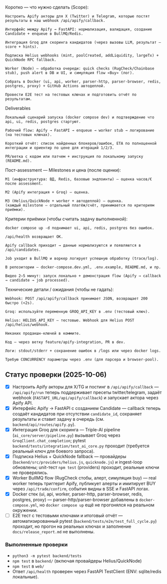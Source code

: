 Коротко — что нужно сделать (Scope):

    Настроить Apify акторы для X (Twitter) и Telegram, которые постят результаты в наш webhook /api/apify/callback.

    Интерфейс между Apify → FastAPI: нормализация, валидация, создание Candidate + enqueue в BullMQ/Redis.

    Интеграция Groq для скоринга кандидатов (через вызовы LLM, результат — score + hints).

    Подписка Helius webhooks (mint, poolCreated, addLiquidity, largeTx) + QuickNode RPC fallback.

    Worker (Node) — обработка очереди: quick checks (RugCheck/Chainbase stub), push alert в DB и UI, и симуляция flow «Buy» (лог).

    Собрать в Docker (ui, api, worker, parser-http, parser-browser, redis, postgres, proxy) + GitHub Actions автодеплой.

    Провести E2E тест на тестовых ключах и подготовить отчёт по результатам.


Deliverables

    Локальный сценарий запуска (docker compose dev) и подтверждение что api, ui, redis, postgres стартуют.

    Рабочий flow: Apify → FastAPI → enqueue → worker stub → логирование (на тестовых ключах).

    Короткий отчёт: список найденных блокеров/ошибок, ETA по полноценной интеграции и ориентиp по цене для итераций 1/2/3.

    PR/ветка с кодом или патчем + инструкция по локальному запуску (README.md).

Пост-assessment — Milestones и цена (после оценки):

    М1 (инфраструктура: BД, Redis, базовые эндпоинты) — оценка часов/€ после assessment.

    М2 (Apify интеграция + Groq) — оценка.

    М3 (Helius/QuickNode + worker + автодеплой) — оценка.
    (каждый milestone — отдельный платёж/счёт, принимается по критериям приёмки).

Критерии приёмки (чтобы считать задачу выполненной):

    docker compose up -d поднимает ui, api, redis, postgres без ошибок.

    /api/health возвращает OK.

    Apify callback приходит → данные нормализуются и появляются в /api/candidates.

    Job уходит в BullMQ и воркер логирует успешную обработку (trace/log).

    В репозитории — docker-compose.dev.yml, .env.example, README.md, и пр.

    Видео 2–5 минут: запуск локально + демонстрация flow (Apify → callback → candidate → job processed).

Технические детали / ожидания (чтобы не гадать):

    Webhook: POST /api/apify/callback принимает JSON, возвращает 200 быстро (<2s).

    Groq: используйте переменную GROQ_API_KEY в .env (тестовый ключ).

    Helius: HELIUS_API_KEY — тестовые. Webhook для Helius POST /api/helius/webhook.

    Никаких продакшн-ключей в коммите.

    Код — через ветку feature/apify-integration, PR в dev.

    Логи: stdout/stderr + сохранение ошибок в /logs или через docker logs.

    Требую CONCURRENCY параметры через .env (для парсера и browser-pool).

## Статус проверки (2025-10-06)

- [x] Настроить Apify акторы для X/TG и постинг в `/api/apify/callback` — `/api/apify/run` теперь поддерживает пресеты twitter/telegram, задаёт webhook (`FASTAPI_URL/api/apify/callback`) и запускает актора через Apify API.
- [x] Интерфейс Apify → FastAPI с созданием Candidate — callback теперь создаёт кандидатов при отсутствии `candidate_id`, сохраняет результаты и ставит задачу в очередь (см. `backend/api/routes/apify.py`).
- [x] Интеграция Groq для скоринга — Triple-AI pipeline (`ai_core/server/pipeline.py`) вызывает Groq через `GroqClient.chat_completion`; pytest `backend/tests/integration/test_ai_core.py` проходит (требуется реальный ключ для боевого запроса).
- [x] Подписка Helius + QuickNode fallback — провайдеры (`backend/src/providers/helius.js`, `quicknode.js`) и ingest-loop обновлены; unit-тест `npm test` (providers) проходит, реальные ключи не проверялись.
- [x] Worker BullMQ flow (RugCheck стобы, алерт, симуляция buy) — real worker теперь триггерит Apify, публикует алерты и имитирует BUY через `/api/trade/confirm`, события видны в SSE и FastAPI логах.
- [x] Docker стек (ui, api, worker, parser-http, parser-browser, redis, postgres, proxy) — parser-http/parser-browser добавлены в `docker-compose.yml`, но `docker compose up` ещё не прогонялся на реальном окружении.
- [ ] E2E тест с тестовыми ключами и итоговый отчёт — автоматизированный pytest (`backend/tests/e2e/test_full_cycle.py`) проходит, но прогон на реальных ключах и заполнение `docs/release_report.md` не выполнены.

### Выполненные проверки

- `python3 -m pytest backend/tests`
- `npm test` в `backend/` (включая провайдеры Helius/QuickNode)
- `npm test` в `web/`
- Ответ `/api/health` проверен через FastAPI TestClient (ENV: sqlite/redis локальные).
